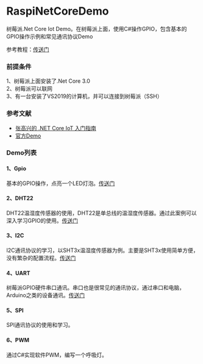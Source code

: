 # RaspiNetCoreDemo
树莓派.Net Core Iot Demo。在树莓派上面，使用C#操作GPIO，包含基本的GPIO操作示例和常见通讯协议Demo

参考教程：[传送门](https://www.quarkbook.com/?p=686 "传送门")

### 前提条件
1、树莓派上面安装了.Net Core 3.0  
2、树莓派可以联网  
3、有一台安装了VS2019的计算机，并可以连接到树莓派（SSH）  

### 参考文献
- [张高兴的 .NET Core IoT 入门指南](https://zhangyue.xin/Article/Content/61 "张高兴的 .NET Core IoT 入门指南")
- [官方Demo](https://github.com/dotnet/iot/tree/master/src/devices "官方Demo")

### Demo列表
#### 1、Gpio
基本的GPIO操作，点亮一个LED灯泡。[传送门](https://www.quarkbook.com/?p=686 "传送门")

#### 2、DHT22
DHT22温湿度传感器的使用，DHT22是单总线的温湿度传感器。通过此案例可以深入学习GPIO的使用。[传送门](https://www.quarkbook.com/?p=699 "传送门")

#### 3、I2C
I2C通讯协议的学习，以SHT3x温湿度传感器为例。主要是SHT3x使用简单方便，没有繁杂的配置流程。[传送门](https://www.quarkbook.com/?p=709 "传送门")

#### 4、UART
树莓派GPIO硬件串口通讯。串口也是很常见的通讯协议，通过串口和电脑，Arduino之类的设备通讯。[传送门](https://www.quarkbook.com/?p=712 "传送门")

#### 5、SPI
SPI通讯协议的使用和学习。

#### 6、PWM
通过C#实现软件PWM，编写一个呼吸灯。

